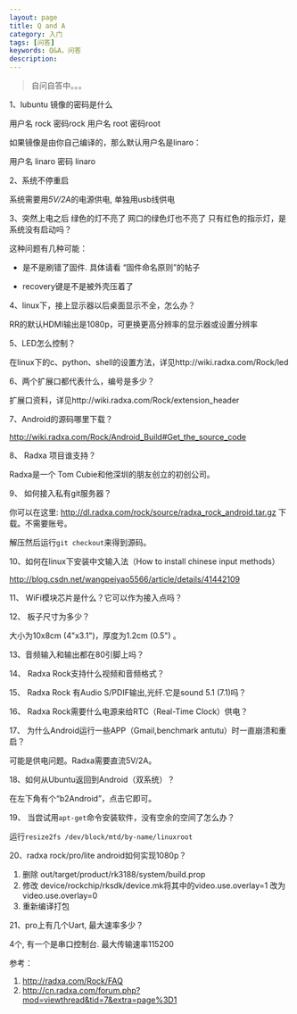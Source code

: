 ```yaml
---
layout: page
title: Q and A 
category: 入门
tags: [问答]
keywords: Q&A，问答
description: 
---
```

>自问自答中。。。

1、lubuntu 镜像的密码是什么

用户名 rock 密码rock 
用户名 root    密码root

如果镜像是由你自己编译的，那么默认用户名是linaro：

用户名 linaro 密码 linaro
     
2、系统不停重启

系统需要用*5V/2A*的电源供电,  单独用usb线供电

3、突然上电之后 绿色的灯不亮了 网口的绿色灯也不亮了 只有红色的指示灯，是系统没有启动吗？

这种问题有几种可能：

- 是不是刷错了固件. 具体请看 “固件命名原则”的帖子

- recovery键是不是被外壳压着了

4、linux下，接上显示器以后桌面显示不全，怎么办？

RR的默认HDMI输出是1080p，可更换更高分辨率的显示器或设置分辨率

5、LED怎么控制？

在linux下的c、python、shell的设置方法，详见http://wiki.radxa.com/Rock/led

6、两个扩展口都代表什么，编号是多少？

 扩展口资料，详见http://wiki.radxa.com/Rock/extension_header 
 
7、Android的源码哪里下载？

http://wiki.radxa.com/Rock/Android_Build#Get_the_source_code 

8、 Radxa 项目谁支持？

Radxa是一个 Tom Cubie和他深圳的朋友创立的初创公司。

9、 如何接入私有git服务器？

你可以在这里: http://dl.radxa.com/rock/source/radxa_rock_android.tar.gz 下载。不需要账号。

解压然后运行`git checkout`来得到源码。

10、如何在linux下安装中文输入法（How to install chinese input methods）

http://blog.csdn.net/wangpeiyao5566/article/details/41442109

11、 WiFi模块芯片是什么？它可以作为接入点吗？

12、 板子尺寸为多少？

大小为10x8cm (4"x3.1")，厚度为1.2cm (0.5") 。

13、音频输入和输出都在80引脚上吗？

14、 Radxa Rock支持什么视频和音频格式？

15、 Radxa Rock 有Audio S/PDIF输出,光纤.它是sound 5.1 (7.1)吗？

16、 Radxa Rock需要什么电源来给RTC（Real-Time Clock）供电？ 

17、 为什么Android运行一些APP（Gmail,benchmark antutu）时一直崩溃和重启？

可能是供电问题。Radxa需要直流5V/2A。

18、如何从Ubuntu返回到Android（双系统）？

在左下角有个“b2Android”，点击它即可。

19、 当尝试用`apt-get`命令安装软件，没有空余的空间了怎么办？

运行`resize2fs /dev/block/mtd/by-name/linuxroot`

20、radxa rock/pro/lite android如何实现1080p？

1. 删除 out/target/product/rk3188/system/build.prop
2. 修改 device/rockchip/rksdk/device.mk将其中的video.use.overlay=1  改为 video.use.overlay=0
3. 重新编译打包

21、pro上有几个Uart, 最大速率多少？

4个, 有一个是串口控制台.  最大传输速率115200 


参考：

1. http://radxa.com/Rock/FAQ
2. http://cn.radxa.com/forum.php?mod=viewthread&tid=7&extra=page%3D1
 
